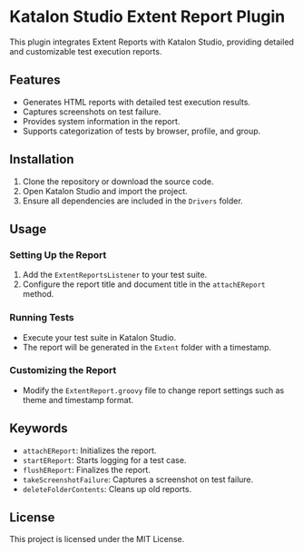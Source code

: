 # Katalon Studio Extent Report Plugin

This plugin integrates Extent Reports with Katalon Studio, providing detailed and customizable test execution reports.

## Features

- Generates HTML reports with detailed test execution results.
- Captures screenshots on test failure.
- Provides system information in the report.
- Supports categorization of tests by browser, profile, and group.

## Installation

1. Clone the repository or download the source code.
2. Open Katalon Studio and import the project.
3. Ensure all dependencies are included in the `Drivers` folder.

## Usage

### Setting Up the Report

1. Add the `ExtentReportsListener` to your test suite.
2. Configure the report title and document title in the `attachEReport` method.

### Running Tests

- Execute your test suite in Katalon Studio.
- The report will be generated in the `Extent` folder with a timestamp.

### Customizing the Report

- Modify the `ExtentReport.groovy` file to change report settings such as theme and timestamp format.

## Keywords

- `attachEReport`: Initializes the report.
- `startEReport`: Starts logging for a test case.
- `flushEReport`: Finalizes the report.
- `takeScreenshotFailure`: Captures a screenshot on test failure.
- `deleteFolderContents`: Cleans up old reports.

## License

This project is licensed under the MIT License.
